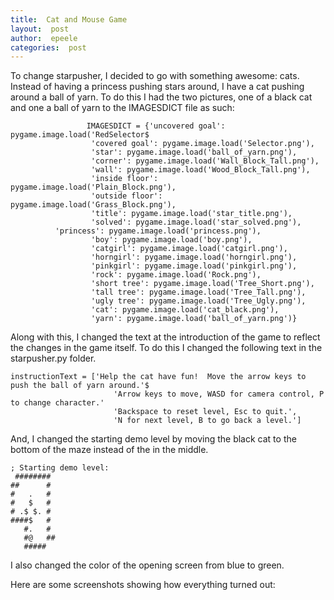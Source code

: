 ```yaml
---
title:  Cat and Mouse Game
layout:  post
author:  epeele
categories:  post
---
```


To change starpusher, I decided to go with something awesome:  cats.  Instead of having a princess pushing stars around, I have a cat pushing around a ball of yarn.  To do this I had the two pictures, one of a black cat and one a ball of yarn to the IMAGESDICT file as such:

```
                 IMAGESDICT = {'uncovered goal': pygame.image.load('RedSelector$
                  'covered goal': pygame.image.load('Selector.png'),
                  'star': pygame.image.load('ball_of_yarn.png'),
                  'corner': pygame.image.load('Wall_Block_Tall.png'),
                  'wall': pygame.image.load('Wood_Block_Tall.png'),
                  'inside floor': pygame.image.load('Plain_Block.png'),
                  'outside floor': pygame.image.load('Grass_Block.png'),
                  'title': pygame.image.load('star_title.png'),
                  'solved': pygame.image.load('star_solved.png'),
		  'princess': pygame.image.load('princess.png'),
                  'boy': pygame.image.load('boy.png'),
                  'catgirl': pygame.image.load('catgirl.png'),
                  'horngirl': pygame.image.load('horngirl.png'),
                  'pinkgirl': pygame.image.load('pinkgirl.png'),
                  'rock': pygame.image.load('Rock.png'),
                  'short tree': pygame.image.load('Tree_Short.png'),
                  'tall tree': pygame.image.load('Tree_Tall.png'),
                  'ugly tree': pygame.image.load('Tree_Ugly.png'),
                  'cat': pygame.image.load('cat_black.png'),
                  'yarn': pygame.image.load('ball_of_yarn.png')}
```

Along with this, I changed the text at the introduction of the game to reflect the changes in the game itself.  To do this I changed the following text in the starpusher.py folder.

```
instructionText = ['Help the cat have fun!  Move the arrow keys to push the ball of yarn around.'$
                       'Arrow keys to move, WASD for camera control, P to change character.'
                       'Backspace to reset level, Esc to quit.',
                       'N for next level, B to go back a level.']
```

And, I changed the starting demo level by moving the black cat to the bottom of the maze instead of the in the middle.

```
; Starting demo level:
 ########
##      #
#   .   #
#   $   #
# .$ $. #
####$   #
   #.   #
   #@   ##
   #####

```
I also changed the color of the opening screen from blue to green.

Here are some screenshots showing how everything turned out:

